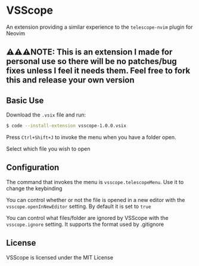 # VSScope

An extension providing a similar experience to the `telescope-nvim` plugin for Neovim

## **⚠️⚠️⚠️NOTE:** This is an extension I made for personal use so there will be no patches/bug fixes unless I feel it needs them. Feel free to fork this and release your own version

## Basic Use

Download the `.vsix` file and run:

```bash
$ code --install-extension vsscope-1.0.0.vsix
```

Press `Ctrl+Shift+J` to invoke the menu when you have a folder open.

Select which file you wish to open

## Configuration

The command that invokes the menu is `vsscope.telescopeMenu`. Use it to change the keybinding

You can control whether or not the file is opened in a new editor with the `vsscope.openInNewEditor` setting. By default it is set to `true`

You can control what files/folder are ignored by VSScope with the `vsscope.ignore` setting. It supports the format used by .gitignore

## License

VSScope is licensed under the MIT License
